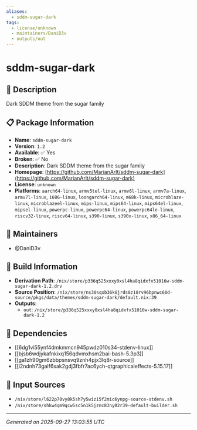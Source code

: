 ```yaml
---
aliases:
  - sddm-sugar-dark
tags:
  - license/unknown
  - maintainers/DaniD3v
  - outputs/out
---
```


# sddm-sugar-dark

## 📝 Description

Dark SDDM theme from the sugar family

## 📋 Package Information

- **Name**: `sddm-sugar-dark`
- **Version**: `1.2`
- **Available**: ✅ Yes
- **Broken**: ✅ No
- **Description**: Dark SDDM theme from the sugar family
- **Homepage**: [https://github.com/MarianArlt/sddm-sugar-dark](https://github.com/MarianArlt/sddm-sugar-dark)
- **License**: `unknown`
- **Platforms**: `aarch64-linux`, `armv5tel-linux`, `armv6l-linux`, `armv7a-linux`, `armv7l-linux`, `i686-linux`, `loongarch64-linux`, `m68k-linux`, `microblaze-linux`, `microblazeel-linux`, `mips-linux`, `mips64-linux`, `mips64el-linux`, `mipsel-linux`, `powerpc-linux`, `powerpc64-linux`, `powerpc64le-linux`, `riscv32-linux`, `riscv64-linux`, `s390-linux`, `s390x-linux`, `x86_64-linux`
## 👥 Maintainers

- @DaniD3v


## 🔧 Build Information

- **Derivation Path**: `/nix/store/p336q525xxxy0xsl4ha8qidxfx51016w-sddm-sugar-dark-1.2.drv`
- **Source Position**: `/nix/store/ns30sqxb36k8jrds8z18rv96bpnwc60d-source/pkgs/data/themes/sddm-sugar-dark/default.nix:39`
- **Outputs**:
  - `out`:  `/nix/store/p336q525xxxy0xsl4ha8qidxfx51016w-sddm-sugar-dark-1.2`

## 🔗 Dependencies

- [[6dg1vi55ynf4dmkmmcn945pwdz010s34-stdenv-linux]]
- [[bjsb6wdjykafnkixq156qdvmxhsm2bai-bash-5.3p3]]
- [[ga1zh90gm6zbbpsnsvq9znh4pjx3lq8r-source]]
- [[i2ndnh73galf6sak2gdj3fbfr7ac6ych-qtgraphicaleffects-5.15.17]]

## 📁 Input Sources

- `/nix/store/l622p70vy8k5sh7y5wizi5f2mic6ynpg-source-stdenv.sh`
- `/nix/store/shkw4qm9qcw5sc5n1k5jznc83ny02r39-default-builder.sh`

---
*Generated on 2025-09-27 13:03:55 UTC*
